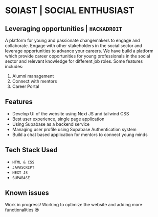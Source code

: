 # SOIAST | SOCIAL ENTHUSIAST
## Leveraging opportunities | `HACKADROIT`
A platform for young and passionate changemakers to engage and collaborate. Engage with other stakeholders in the social sector and leverage opportunities to advance your careers. We have build a platform which provide career opportunities for young professionals in the social sector and relevant knowledge for different job roles. Some features includes:

1. Alumni management
2. Connect with mentors
3. Career Portal

## Features
* Develop UI of the website using Next JS and tailwind CSS
* Best user experience, single page application
* Using Supabase as a backend service
* Managing user profile using Supabase Authentication system
* Build a chat based application for mentors to connect young minds

## Tech Stack Used
* `HTML & CSS`
* `JAVASCRIPT`
* `NEXT JS`
* `SUPABASE`

## Known issues
Work in progress! Working to optimize the website and adding more functionalities 😍
